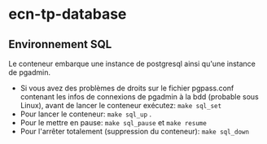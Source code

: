 # ecn-tp-database

## Environnement SQL
Le conteneur embarque une instance de postgresql ainsi qu'une instance de pgadmin. 
- Si vous avez des problèmes de droits sur le fichier pgpass.conf contenant les infos de connexions de pgadmin à la bdd (probable sous Linux), avant de lancer le conteneur exécutez: `make sql_set`
- Pour lancer le conteneur: `make sql_up` .
- Pour le mettre en pause: `make sql_pause` et `make resume`
- Pour l'arrêter totalement (suppression du conteneur): `make sql_down`

